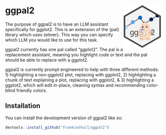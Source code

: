 
<!-- README.md is generated from README.Rmd. Please edit that file -->

# ggpal2 <img src="man/figures/logo.png" align="right" height="138" alt="" />

<!-- badges: start -->
<!-- badges: end -->

The purpose of ggpal2 is to have an LLM assistant specifically for
ggplot2. This is an extension of the {pal} library which uses {elmer}.
This way you can specify which LLM you would like to use for this task.

ggpal2 currently has one pal called “ggplot2”. The pal is a replacement
assistant, meaning you highlight code or text and the pal should be able
to replace with a ggplot2.

ggpal2 is currently prompt engineered to help with three different
methods: 1) highlighting a non-ggplot2 plot, replacing with ggplot2, 2)
highlighting a chunk of text explaining a plot, replacing with ggplot2,
& 3) highlighting a ggplot2, which will edit in-place, cleaning syntax
and recommending color-blind friendly colors.

## Installation

You can install the development version of ggpal2 like so:

``` r
devtools::install_github("frankiethull/ggpal2")
```
